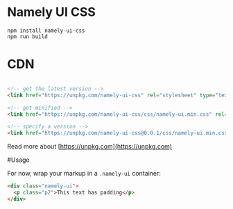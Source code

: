 # Namely UI CSS

```
npm install namely-ui-css
npm run build
```

# CDN

```html

<!-- get the latest version -->
<link href="https://unpkg.com/namely-ui-css" rel="stylesheet" type="text/css">

<!-- get minified -->
<link href="https://unpkg.com/namely-ui-css/css/namely-ui.min.css" rel="stylesheet" type="text/css">

<!-- specify a version -->
<link href="https://unpkg.com/namely-ui-css@0.0.1/css/namely-ui.min.css" rel="stylesheet" type="text/css">
```

Read more about [https://unpkg.com](https://unpkg.com)

#Usage

For now, wrap your markup in a `.namely-ui` container:
```html
<div class="namely-ui">
  <p class="p2">This text has padding</p>
</div>
```
